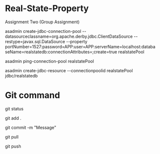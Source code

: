 # Real-State-Property
Assignment Two (Group Assignment)


asadmin create-jdbc-connection-pool --datasourceclassname=org.apache.derby.jdbc.ClientDataSource --restype=javax.sql.DataSource --property portNumber=1527:password=APP:user=APP:serverName=localhost:databaseName=realstatedb:connectionAttributes=;create\=true realstatePool


asadmin ping-connection-pool realstatePool


asadmin create-jdbc-resource --connectionpoolid realstatePool jdbc/realstatedb


# Git command

git status

git add .

git commit -m "Message"

git pull

git push
